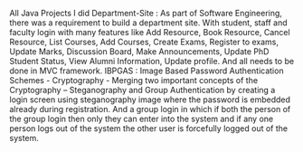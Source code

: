 All Java Projects I did
Department-Site : As part of Software Engineering, there was a requirement to build a department site. With student, staff and faculty login with many features like Add Resource, Book Resource, Cancel Resource, List Courses, Add Courses, Create Exams, Register to exams, Update Marks, Discussion Board, Make Announcements, Update PhD Student Status, View Alumni Information, Update profile. And all needs to be done in MVC framework.
IBPGAS : Image Based Password Authentication Schemes - Cryptography - Merging two important concepts of the Cryptography – Steganography and Group Authentication by creating a login screen using steganography image where the password is embedded already during registration. And a group login in which if both the person of the group login then only they can enter into the system and if any one person logs out of the system the other user is forcefully logged out of the system.
